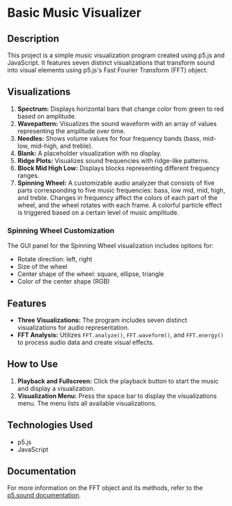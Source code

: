 # Basic Music Visualizer

## Description
This project is a simple music visualization program created using p5.js and JavaScript. It features seven distinct visualizations that transform sound into visual elements using p5.js's Fast Fourier Transform (FFT) object.

## Visualizations
1. **Spectrum:** Displays horizontal bars that change color from green to red based on amplitude.
2. **Wavepattern:** Visualizes the sound waveform with an array of values representing the amplitude over time.
3. **Needles:** Shows volume values for four frequency bands (bass, mid-low, mid-high, and treble).
4. **Blank:** A placeholder visualization with no display.
5. **Ridge Plots:** Visualizes sound frequencies with ridge-like patterns.
6. **Block Mid High Low:** Displays blocks representing different frequency ranges.
7. **Spinning Wheel:** A customizable audio analyzer that consists of five parts corresponding to five music frequencies: bass, low mid, mid, high, and treble. Changes in frequency affect the colors of each part of the wheel, and the wheel rotates with each frame. A colorful particle effect is triggered based on a certain level of music amplitude.

### Spinning Wheel Customization
The GUI panel for the Spinning Wheel visualization includes options for:
- Rotate direction: left, right
- Size of the wheel
- Center shape of the wheel: square, ellipse, triangle
- Color of the center shape (RGB)

## Features
- **Three Visualizations:** The program includes seven distinct visualizations for audio representation.
- **FFT Analysis:** Utilizes `FFT.analyze()`, `FFT.waveform()`, and `FFT.energy()` to process audio data and create visual effects.

## How to Use
1. **Playback and Fullscreen:** Click the playback button to start the music and display a visualization.
2. **Visualization Menu:** Press the space bar to display the visualizations menu. The menu lists all available visualizations.

## Technologies Used
- p5.js
- JavaScript

## Documentation
For more information on the FFT object and its methods, refer to the [p5.sound documentation](https://p5js.org/reference/#/p5.FFT).
